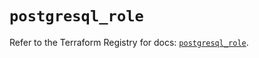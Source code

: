 # `postgresql_role`

Refer to the Terraform Registry for docs: [`postgresql_role`](https://registry.terraform.io/providers/sourcegraph/postgresql/1.25.0-sg.4/docs/resources/role).
